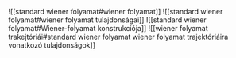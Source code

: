 ![[standard wiener folyamat#wiener folyamat]]
![[standard wiener folyamat#wiener folyamat tulajdonságai]]
![[standard wiener folyamat#Wiener-folyamat konstrukciója]]
![[wiener folyamat trakejtóriái#standard wiener folyamat wiener folyamat trajektóriáira vonatkozó tulajdonságok]]